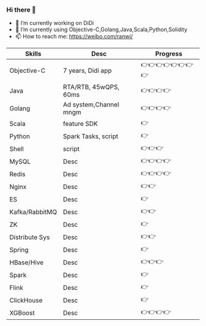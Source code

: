 ### Hi there 👋


- 🔭 I’m currently working on DiDi
- 🌱 I’m currently using Objective-C,Golang,Java,Scala,Python,Solidity
- 📫 How to reach me: https://weibo.com/ranwj/



Skills         |  Desc                            |   Progress
-------------- | -------------------------------- | -----------------
Objective-C    |  7 years, Didi app               |   👉👉👉👉👉👉👉👉
Java           |  RTA/RTB, 45wQPS, 60ms           |   👉👉👉👉
Golang         |  Ad system,Channel mngm          |   👉👉👉👉
Scala          |  feature SDK                     |   👉
Python         |  Spark Tasks, script             |   👉
Shell          |  script                          |   👉👉👉
MySQL          |  Desc                            |   👉👉👉👉
Redis          |  Desc                            |   👉👉👉👉
Nginx          |  Desc                            |   👉👉
ES             |  Desc                            |   👉
Kafka/RabbitMQ |  Desc                            |   👉👉
ZK             |  Desc                            |   👉
Distribute Sys |  Desc                            |   👉👉
Spring         |  Desc                            |   👉
HBase/Hive     |  Desc                            |   👉👉👉
Spark          |  Desc                            |   👉
Flink          |  Desc                            |   👉
ClickHouse     |  Desc                            |   👉
XGBoost        |  Desc                            |   👉👉👉👉




